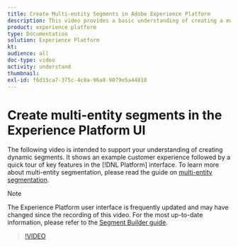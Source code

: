 ```yaml
---
title: Create Multi-entity Segments in Adobe Experience Platform
description: This video provides a basic understanding of creating a multi-entity segment using the Platform UI.
product: experience platform
type: Documentation
solution: Experience Platform
kt: 
audience: all
doc-type: video
activity: understand
thumbnail:
exl-id: f6d15ca7-375c-4c8a-96a8-9079e5a44810
---
```

# Create multi-entity segments in the Experience Platform UI

The following video is intended to support your understanding of creating dynamic segments. It shows an example customer experience followed by a quick tour of key features in the [!DNL Platform] interface. To learn more about multi-entity segmentation, please read the guide on [multi-entity segmentation](./multi-entity-segmentation.md).

>[!NOTE]
>
>The Experience Platform user interface is frequently updated and may have changed since the recording of this video. For the most up-to-date information, please refer to the [Segment Builder guide](../ui/segment-builder.md).

>[!VIDEO](https://video.tv.adobe.com/v/32179?quality=12&learn=on)
